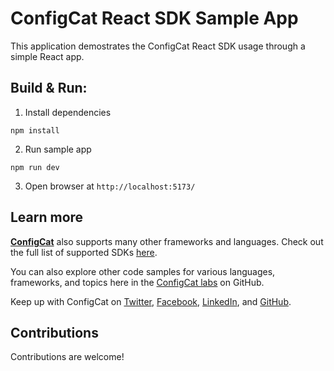 # ConfigCat React SDK Sample App

This application demostrates the ConfigCat React SDK usage through a simple React app.

## Build & Run:

1. Install dependencies

```
npm install
```

2. Run sample app

```
npm run dev
```

3. Open browser at `http://localhost:5173/`

## Learn more

[**ConfigCat**](https://configcat.com) also supports many other frameworks and languages. Check out the full list of supported SDKs [here](https://configcat.com/docs/sdk-reference/overview/).

You can also explore other code samples for various languages, frameworks, and topics here in the [ConfigCat labs](https://github.com/configcat-labs) on GitHub.

Keep up with ConfigCat on [Twitter](https://twitter.com/configcat), [Facebook](https://www.facebook.com/configcat), [LinkedIn](https://www.linkedin.com/company/configcat/), and [GitHub](https://github.com/configcat).

## Contributions
Contributions are welcome!